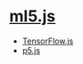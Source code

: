 # [ml5.js](https://ml5js.org/)

- [TensorFlow.js](https://www.tensorflow.org/js)
- [p5.js](https://p5js.org/)


